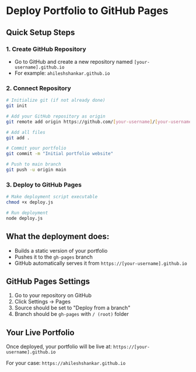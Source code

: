 # Deploy Portfolio to GitHub Pages

## Quick Setup Steps

### 1. Create GitHub Repository
- Go to GitHub and create a new repository named `[your-username].github.io`
- For example: `ahileshshankar.github.io`

### 2. Connect Repository
```bash
# Initialize git (if not already done)
git init

# Add your GitHub repository as origin
git remote add origin https://github.com/[your-username]/[your-username].github.io.git

# Add all files
git add .

# Commit your portfolio
git commit -m "Initial portfolio website"

# Push to main branch
git push -u origin main
```

### 3. Deploy to GitHub Pages
```bash
# Make deployment script executable
chmod +x deploy.js

# Run deployment
node deploy.js
```

## What the deployment does:
- Builds a static version of your portfolio
- Pushes it to the `gh-pages` branch
- GitHub automatically serves it from `https://[your-username].github.io`

## GitHub Pages Settings
1. Go to your repository on GitHub
2. Click Settings → Pages
3. Source should be set to "Deploy from a branch"
4. Branch should be `gh-pages` with `/ (root)` folder

## Your Live Portfolio
Once deployed, your portfolio will be live at:
`https://[your-username].github.io`

For your case: `https://ahileshshankar.github.io`
